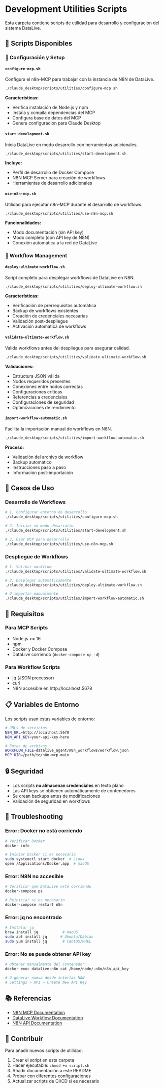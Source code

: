 # Development Utilities Scripts

Esta carpeta contiene scripts de utilidad para desarrollo y configuración del sistema DataLive.

## 📁 Scripts Disponibles

### 🔧 Configuración y Setup

#### `configure-mcp.sh`
Configura el n8n-MCP para trabajar con la instancia de N8N de DataLive.

```bash
./claude_desktop/scripts/utilities/configure-mcp.sh
```

**Características:**
- Verifica instalación de Node.js y npm
- Instala y compila dependencias del MCP
- Configura base de datos del MCP
- Genera configuración para Claude Desktop

#### `start-development.sh`
Inicia DataLive en modo desarrollo con herramientas adicionales.

```bash
./claude_desktop/scripts/utilities/start-development.sh
```

**Incluye:**
- Perfil de desarrollo de Docker Compose
- N8N MCP Server para creación de workflows
- Herramientas de desarrollo adicionales

#### `use-n8n-mcp.sh`
Utilidad para ejecutar n8n-MCP durante el desarrollo de workflows.

```bash
./claude_desktop/scripts/utilities/use-n8n-mcp.sh
```

**Funcionalidades:**
- Modo documentación (sin API key)
- Modo completo (con API key de N8N)
- Conexión automática a la red de DataLive

### 🚀 Workflow Management

#### `deploy-ultimate-workflow.sh`
Script completo para desplegar workflows de DataLive en N8N.

```bash
./claude_desktop/scripts/utilities/deploy-ultimate-workflow.sh
```

**Características:**
- Verificación de prerrequisitos automática
- Backup de workflows existentes
- Creación de credenciales necesarias
- Validación post-despliegue
- Activación automática de workflows

#### `validate-ultimate-workflow.sh`
Valida workflows antes del despliegue para asegurar calidad.

```bash
./claude_desktop/scripts/utilities/validate-ultimate-workflow.sh
```

**Validaciones:**
- Estructura JSON válida
- Nodos requeridos presentes
- Conexiones entre nodos correctas
- Configuraciones críticas
- Referencias a credenciales
- Configuraciones de seguridad
- Optimizaciones de rendimiento

#### `import-workflow-automatic.sh`
Facilita la importación manual de workflows en N8N.

```bash
./claude_desktop/scripts/utilities/import-workflow-automatic.sh
```

**Proceso:**
- Validación del archivo de workflow
- Backup automático
- Instrucciones paso a paso
- Información post-importación

## 🎯 Casos de Uso

### Desarrollo de Workflows
```bash
# 1. Configurar entorno de desarrollo
./claude_desktop/scripts/utilities/configure-mcp.sh

# 2. Iniciar en modo desarrollo
./claude_desktop/scripts/utilities/start-development.sh

# 3. Usar MCP para desarrollo
./claude_desktop/scripts/utilities/use-n8n-mcp.sh
```

### Despliegue de Workflows
```bash
# 1. Validar workflow
./claude_desktop/scripts/utilities/validate-ultimate-workflow.sh

# 2. Desplegar automáticamente
./claude_desktop/scripts/utilities/deploy-ultimate-workflow.sh

# O importar manualmente
./claude_desktop/scripts/utilities/import-workflow-automatic.sh
```

## 🔧 Requisitos

### Para MCP Scripts
- Node.js >= 16
- npm
- Docker y Docker Compose
- DataLive corriendo (`docker-compose up -d`)

### Para Workflow Scripts
- jq (JSON processor)
- curl
- N8N accesible en http://localhost:5678

## 📋 Variables de Entorno

Los scripts usan estas variables de entorno:

```bash
# URLs de servicios
N8N_URL=http://localhost:5678
N8N_API_KEY=your-api-key-here

# Rutas de archivos
WORKFLOW_FILE=datalive_agent/n8n_workflows/workflow.json
MCP_DIR=/path/to/n8n-mcp-main
```

## 🔒 Seguridad

- Los scripts **no almacenan credenciales** en texto plano
- Las API keys se obtienen automáticamente de contenedores
- Se crean backups antes de modificaciones
- Validación de seguridad en workflows

## 🐛 Troubleshooting

### Error: Docker no está corriendo
```bash
# Verificar Docker
docker info

# Iniciar Docker si es necesario
sudo systemctl start docker  # Linux
open /Applications/Docker.app  # macOS
```

### Error: N8N no accesible
```bash
# Verificar que DataLive esté corriendo
docker-compose ps

# Reiniciar si es necesario
docker-compose restart n8n
```

### Error: jq no encontrado
```bash
# Instalar jq
brew install jq           # macOS
sudo apt install jq      # Ubuntu/Debian
sudo yum install jq       # CentOS/RHEL
```

### Error: No se puede obtener API key
```bash
# Obtener manualmente del contenedor
docker exec datalive-n8n cat /home/node/.n8n/n8n_api_key

# O generar nueva desde interfaz N8N
# Settings > API > Create New API Key
```

## 📚 Referencias

- [N8N MCP Documentation](https://github.com/czlonkowski/n8n-mcp)
- [DataLive Workflow Documentation](../../docs/ULTIMATE_WORKFLOW_DOCUMENTATION.md)
- [N8N API Documentation](https://docs.n8n.io/api/)

## 🤝 Contribuir

Para añadir nuevos scripts de utilidad:

1. Crear el script en esta carpeta
2. Hacer ejecutable: `chmod +x script.sh`
3. Añadir documentación a este README
4. Probar con diferentes configuraciones
5. Actualizar scripts de CI/CD si es necesario